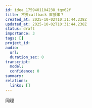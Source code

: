 ```yaml
---
id: idea_1759401104238_tqx62f
title: 不要callback 直接串？
created_at: 2025-10-02T10:31:44.238Z
updated_at: 2025-10-02T10:31:44.238Z
status: draft
importance: 3
tags: []
project_id: 
audio:
  url: 
  duration_sec: 0
transcript:
  model: 
  confidence: 0
summary: 
relations:
  links: []
---
```


同理